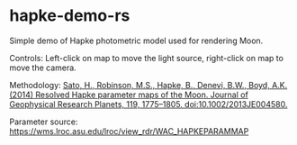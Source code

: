 # hapke-demo-rs
Simple demo of Hapke photometric model used for rendering Moon.

Controls: Left-click on map to move the light source, right-click on map to move the camera.

Methodology: [Sato, H., Robinson, M.S., Hapke, B., Denevi, B.W., Boyd, A.K. (2014) Resolved
  Hapke parameter maps of the Moon. Journal of Geophysical Research Planets, 119,
  1775–1805. doi:10.1002/2013JE004580.](https://doi.org/10.1002/2013JE004580)

Parameter source: <https://wms.lroc.asu.edu/lroc/view_rdr/WAC_HAPKEPARAMMAP>